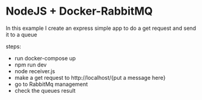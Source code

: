 # NodeJS + Docker-RabbitMQ

In this example I create an express simple app to do a get request and send it to a queue

steps:

* run docker-compose up
* npm run dev
* node receiver.js
* make a get request to http://localhost/{put a message here}
* go to RabbitMq management
* check the queues result
